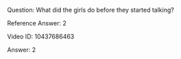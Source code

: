 Question: What did the girls do before they started talking?

Reference Answer: 2

Video ID: 10437686463

Answer: 2

